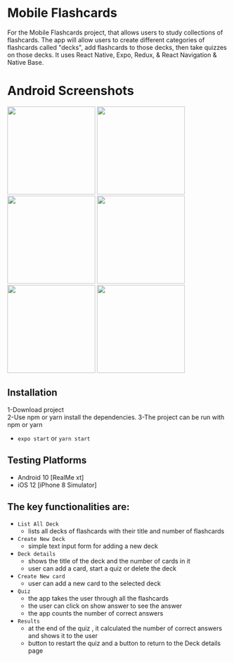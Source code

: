 # Mobile Flashcards

For the Mobile Flashcards project, that allows users to study collections of flashcards. The app will allow users to create different categories of flashcards called "decks", add flashcards to those decks, then take quizzes on those decks.
It uses React Native, Expo, Redux, & React Navigation & Native Base.


# Android Screenshots
<img src="/screenshots/addCard.png" width="200" heigh="400"/> 
<img src="/screenshots/allDeck.png" width="200" heigh="400"/> 
<img src="/screenshots/deck.png"  width="200" heigh="400"/>
<img src="/screenshots/deckDetails.png"  width="200" heigh="400"/>
<img src="/screenshots/quiz.png" width="200" heigh="400"/> 
<img src="/screenshots/result.png"  width="200" heigh="400"/> 


## Installation

1-Download project
</br>
2-Use npm or yarn install the  dependencies.
3-The project can be run with npm or yarn

- `expo start` or `yarn start`

## Testing Platforms

- Android 10 [RealMe xt]
- iOS 12 [iPhone 8 Simulator]

## The key functionalities are:

* ```List All Deck```
  - lists all decks of flashcards with their title and number of flashcards
* ```Create New Deck```
  - simple text input form for adding a new deck
* ```Deck details```
  - shows the title of the deck and the number of cards in it
  - user can add a card, start a quiz or delete the deck
* ```Create New card```
  - user can add a new card to the selected deck
* ```Quiz```
  - the app takes the user through all the flashcards
  - the user can click on show answer to see the answer
  - the app counts the number of correct answers
* ```Results```
  -  at the end of the quiz , it calculated the number of correct answers and shows it to the user
  -  button to restart the quiz and a button to return to the Deck details page
  




